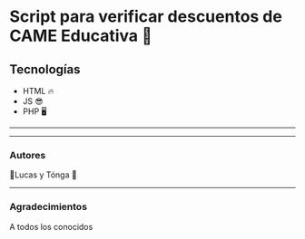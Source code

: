 # Script para verificar descuentos de CAME Educativa 🥊

## Tecnologías

<ul>
    <li> HTML 🔥</li>
    <li> JS 😎</li>
    <li> PHP 🖥</li>
</ul>

<hr/>

<hr/>

### Autores

🥊Lucas y Tónga 🥊

<hr/>

### Agradecimientos

<p>A todos los conocidos </p>
